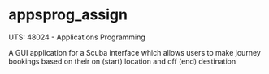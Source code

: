 # appsprog_assign

UTS: 48024 - Applications Programming

A GUI application for a Scuba interface which allows users to make journey bookings based on their on (start) location and off (end) destination